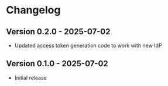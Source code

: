# Changelog

## Version 0.2.0 - 2025-07-02

- Updated access token generation code to work with new IdP

## Version 0.1.0 - 2025-07-02

- Initial release
